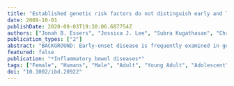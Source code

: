```yaml
---
title: "Established genetic risk factors do not distinguish early and later onset Crohn's disease."
date: 2009-10-01
publishDate: 2020-08-03T19:38:06.687754Z
authors: ["Jonah B. Essers", "Jessica J. Lee", "Subra Kugathasan", "Christine R. Stevens", "Richard J. Grand", "Mark J. Daly"]
publication_types: ["2"]
abstract: "BACKGROUND: Early-onset disease is frequently examined in genetic studies because it is presumed to contain a more severe subset of patients under a higher influence of genetic effects. In light of the dramatic success of Crohn's disease (CD) gene discovery efforts, we aimed to characterize the contribution of established common risk variants to pediatric CD. METHODS: Using 35 confirmed CD  risk alleles, we genotyped 384 parent-child trios (mean age of onset 11.7 years)  along with 321 healthy controls. We performed association tests on the independent pediatric cohort and compared results to those previously published.1 We also computed a weighted CD genetic risk score for each affected person. Six variants not previously validated in children (at 5q33, 1q24, 7p12, 12q12, 8q24,  and 1q32) were significantly associated with pediatric CD (P textless 0.03). RESULTS: We detected no significant association between risk score and age at onset through age 30. This analysis illustrates that the genetic effect of established CD risk  variants is similar in early and later onset CD. CONCLUSIONS: These results motivate joint analyses of genome-wide association data in early and late onset cohorts and suggest that, rather than established risk variants, independent variants or environmental exposures should be sought as modulators of age of onset."
featured: false
publication: "*Inflammatory bowel diseases*"
tags: ["Female", "Humans", "Male", "Adult", "Young Adult", "Adolescent", "Time Factors", "Child", "Case-Control Studies", "Genotype", "Phenotype", "Prognosis", "Age of Onset", "Cohort Studies", "Crohn Disease/*genetics", "Colitis", "Ulcerative/genetics", "Chromosomes", "Human", "Pair 5/genetics", "Genetic Variation/*genetics", "Chromosomes", "Human", "Pair 1/genetics", "Chromosomes", "Human", "Pair 12/genetics", "Chromosomes", "Human", "Pair 7/genetics", "Genetic Markers/*genetics"]
doi: "10.1002/ibd.20922"
---
```


